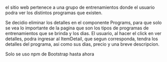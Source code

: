 el sitio web pertenece a una grupo de entrenamientos donde el usuario podra ver los distintos programas que existen.


Se decidio eliminar los detalles en el componente Programs, para que solo se vea lo importante de la pagina que son los tipos de programas de entrenamientos que se brinda y los dias. El usuario, al hacer el click en ver detalles, podra ingresar al ItemDetail, que segun corresponda, tendra los detalles del programa, asi como sus dias, precio y una breve descripcion.

Solo se uso npm de Bootstrap hasta ahora